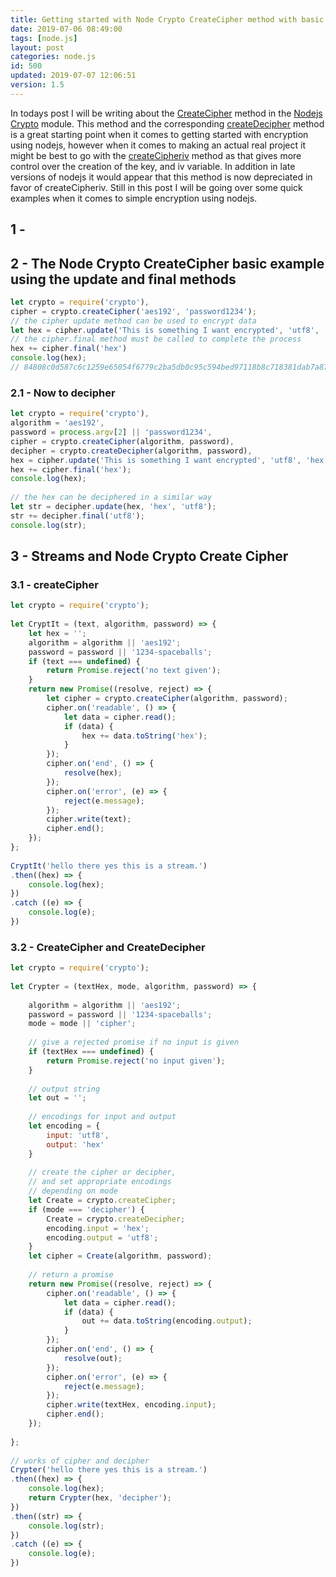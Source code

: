 ```yaml
---
title: Getting started with Node Crypto CreateCipher method with basic examples and more
date: 2019-07-06 08:49:00
tags: [node.js]
layout: post
categories: node.js
id: 500
updated: 2019-07-07 12:06:51
version: 1.5
---
```


In todays post I will be writing about the [CreateCipher](https://nodejs.org/api/crypto.html#crypto_crypto_createcipher_algorithm_password_options) method in the [Nodejs Crypto](https://nodejs.org/api/crypto.html) module. This method and the corresponding [createDecipher](https://nodejs.org/api/crypto.html#crypto_crypto_createcipher_algorithm_password_options) method is a great starting point when it comes to getting started with encryption using nodejs, however when it comes to making an actual real project it might be best to go with the [createCipheriv](https://nodejs.org/api/crypto.html#crypto_crypto_createcipheriv_algorithm_key_iv_options) method as that gives more control over the creation of the key, and iv variable. In addition in late versions of nodejs it would appear that this method is now depreciated in favor of createCipheriv. Still in this post I will be going over some quick examples when it comes to simple encryption using nodejs.

<!-- more -->

## 1 - 

## 2 - The Node Crypto CreateCipher basic example using the update and final methods

```js
let crypto = require('crypto'),
cipher = crypto.createCipher('aes192', 'password1234');
// the cipher update method can be used to encrypt data
let hex = cipher.update('This is something I want encrypted', 'utf8', 'hex');
// the cipher.final method must be called to complete the process
hex += cipher.final('hex')
console.log(hex);
// 84808c0d587c6c1259e65054f6779c2ba5db0c95c594bed97118b8c718381dab7a87ad880b4fbf71f05a21980dc9f409
```

### 2.1 - Now to decipher

```js
let crypto = require('crypto'),
algorithm = 'aes192',
password = process.argv[2] || 'password1234',
cipher = crypto.createCipher(algorithm, password),
decipher = crypto.createDecipher(algorithm, password),
hex = cipher.update('This is something I want encrypted', 'utf8', 'hex');
hex += cipher.final('hex');
console.log(hex);
 
// the hex can be deciphered in a similar way
let str = decipher.update(hex, 'hex', 'utf8');
str += decipher.final('utf8');
console.log(str);
```

## 3 - Streams and Node Crypto Create Cipher

### 3.1 - createCipher

```js
let crypto = require('crypto');
 
let CryptIt = (text, algorithm, password) => {
    let hex = '';
    algorithm = algorithm || 'aes192';
    password = password || '1234-spaceballs';
    if (text === undefined) {
        return Promise.reject('no text given');
    }
    return new Promise((resolve, reject) => {
        let cipher = crypto.createCipher(algorithm, password);
        cipher.on('readable', () => {
            let data = cipher.read();
            if (data) {
                hex += data.toString('hex');
            }
        });
        cipher.on('end', () => {
            resolve(hex);
        });
        cipher.on('error', (e) => {
            reject(e.message);
        });
        cipher.write(text);
        cipher.end();
    });
};
 
CryptIt('hello there yes this is a stream.')
.then((hex) => {
    console.log(hex);
})
.catch ((e) => {
    console.log(e);
})
```

### 3.2 - CreateCipher and CreateDecipher

```js
let crypto = require('crypto');
 
let Crypter = (textHex, mode, algorithm, password) => {
 
    algorithm = algorithm || 'aes192';
    password = password || '1234-spaceballs';
    mode = mode || 'cipher';
 
    // give a rejected promise if no input is given
    if (textHex === undefined) {
        return Promise.reject('no input given');
    }
 
    // output string
    let out = '';
 
    // encodings for input and output
    let encoding = {
        input: 'utf8',
        output: 'hex'
    }
 
    // create the cipher or decipher,
    // and set appropriate encodings
    // depending on mode
    let Create = crypto.createCipher;
    if (mode === 'decipher') {
        Create = crypto.createDecipher;
        encoding.input = 'hex';
        encoding.output = 'utf8';
    }
    let cipher = Create(algorithm, password);
 
    // return a promise
    return new Promise((resolve, reject) => {
        cipher.on('readable', () => {
            let data = cipher.read();
            if (data) {
                out += data.toString(encoding.output);
            }
        });
        cipher.on('end', () => {
            resolve(out);
        });
        cipher.on('error', (e) => {
            reject(e.message);
        });
        cipher.write(textHex, encoding.input);
        cipher.end();
    });
 
};
 
// works of cipher and decipher
Crypter('hello there yes this is a stream.')
.then((hex) => {
    console.log(hex);
    return Crypter(hex, 'decipher');
})
.then((str) => {
    console.log(str);
})
.catch ((e) => {
    console.log(e);
})
```